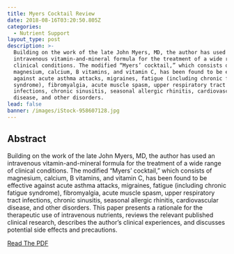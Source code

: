 ```yaml
---
title: Myers Cocktail Review
date: 2018-08-16T03:20:50.805Z
categories:
  - Nutrient Support
layout_type: post
description: >-
  Building on the work of the late John Myers, MD, the author has used an
  intravenous vitamin-and-mineral formula for the treatment of a wide range of
  clinical conditions. The modified “Myers’ cocktail,” which consists of
  magnesium, calcium, B vitamins, and vitamin C, has been found to be effective
  against acute asthma attacks, migraines, fatigue (including chronic fatigue
  syndrome), fibromyalgia, acute muscle spasm, upper respiratory tract
  infections, chronic sinusitis, seasonal allergic rhinitis, cardiovascular
  disease, and other disorders.
lead: false
banner: /images/iStock-958607128.jpg
---
```

## Abstract
Building on the work of the late John Myers, MD, the author has used an intravenous vitamin-and-mineral formula for the treatment of a wide range of clinical conditions. The modified “Myers’ cocktail,” which consists of magnesium, calcium, B vitamins, and vitamin C, has been found to be effective against acute asthma attacks, migraines, fatigue (including chronic fatigue syndrome), fibromyalgia, acute muscle spasm, upper respiratory tract infections, chronic sinusitis, seasonal allergic rhinitis, cardiovascular disease, and other disorders. This paper presents a rationale for the therapeutic use of intravenous nutrients, reviews the relevant published clinical research, describes the author’s clinical experiences, and discusses potential side effects and precautions.

[Read The PDF](/images/Myers%20Cocktail%20Review.pdf)
